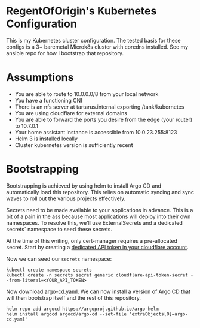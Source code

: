 RegentOfOrigin's Kubernetes Configuration
=========================================

This is my Kubernetes cluster configuration. The tested basis for these
configs is a 3+ baremetal Microk8s cluster with coredns installed. See my
ansible repo for how I bootstrap that repository.

# Assumptions

- You are able to route to 10.0.0.0/8 from your local network
- You have a functioning CNI
- There is an nfs server at tartarus.internal exporting /tank/kubernetes
- You are using cloudflare for external domains
- You are able to forward the ports you desire from the edge (your router) to
  10.7.0.1
- Your home assistant instance is accessible from 10.0.23.255:8123
- Helm 3 is installed locally
- Cluster kubernetes version is sufficiently recent

# Bootstrapping

Bootstrapping is achieved by using helm to install Argo CD and automatically
load this repository. This relies on automatic syncing and sync waves to roll
out the various projects effectively.

Secrets need to be made available to your applications in advance. This is a
bit of a pain in the ass because most applications will deploy into their own
namespaces. To resolve this, we'll use ExternalSecrets and a dedicated
secrets` namespace to seed these secrets.

At the time of this writing, only cert-manager requires a pre-allocated
secret. Start by creating a [dedicated API token in your cloudflare
account](https://cert-manager.io/docs/configuration/acme/dns01/cloudflare/#api-tokens).

Now we can seed our `secrets` namespace:

```shell
kubectl create namespace secrets
kubectl create -n secrets secret generic cloudflare-api-token-secret --from-literal=<YOUR_API_TOKEN>
```

Now download [argo-cd.yaml](applications/argo-cd.yaml). We can now install a
version of Argo CD that will then bootstrap itself and the rest of this
repository.

```shell
helm repo add argocd https://argoproj.github.io/argo-helm
helm install argocd argocd/argo-cd --set-file 'extraObjects[0]=argo-cd.yaml'
```